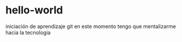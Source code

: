 # hello-world
iniciación de aprendizaje git
en este momento tengo que mentalizarme hacia la tecnologia 

